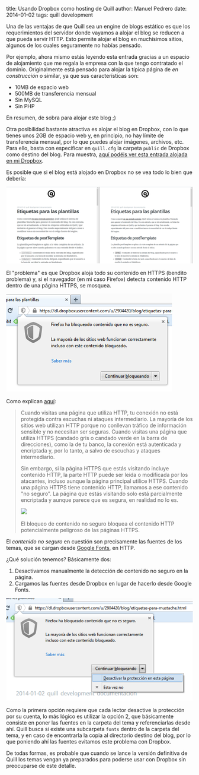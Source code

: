 title:   Usando Dropbox como hosting de Quill
author:  Manuel Pedrero
date:    2014-01-02
tags:    quill
         development
         
Una de las ventajas de que Quill sea un engine de blogs estático es que los requerimientos del servidor donde vayamos a alojar el blog se reducen a que pueda servir HTTP. Esto permite alojar el blog en muchísimos sitios, algunos de los cuales seguramente no habías pensado.

Por ejemplo, ahora mismo estás leyendo esta entrada gracias a un espacio de alojamiento que me regala la empresa con la que tengo contratado el dominio. Originalmente está pensado para alojar la típica página de *en construcción* o similar, ya que sus características son:

+ 10MB de espacio web
+ 500MB de transferencia mensual
+ Sin MySQL
+ Sin PHP

En resumen, de sobra para alojar este blog ;)

Otra posibilidad bastante atractiva es alojar el blog en Dropbox, con lo que tienes unos 2GB de espacio web y, en principio, no hay límite de transferencia mensual, por lo que puedes alojar imágenes, archivos, etc. Para ello, basta con especificar en `quill.cfg` la carpeta `public` de Dropbox como destino del blog. Para muestra, [aquí podéis ver esta entrada alojada en mi Dropbox](https://dl.dropboxusercontent.com/u/2904420/blog/etiquetas-para-mustache.html).

Es posible que si el blog está alojado en Dropbox no se vea todo lo bien que debería:

![El blog no carga correctamente las fuentes](images/blog-en-dropbox.png)

El "problema" es que Dropbox aloja todo su contenido en HTTPS (bendito problema) y, si el navegador (en mi caso Firefox) detecta contenido HTTP dentro de una página HTTPS, se mosquea.

![Firefox mosqueado](images/firefox-bloqueando-http.png)

Como explican [aquí](https://support.mozilla.org/es/kb/como-el-contenido-no-seguro-afecta-mi-seguridad?as=u&utm_source=inproduct):

> Cuando visitas una página que utiliza HTTP, tu conexión no está protegida contra escuchas ni ataques intermediario. La mayoría de los sitios web utilizan HTTP porque no conllevan tráfico de información sensible y no necesitan ser seguras. Cuando visitas una página que utiliza HTTPS (candado gris o candado verde en la barra de direcciones), como la de tu banco, la conexión está autenticada y encriptada y, por lo tanto, a salvo de escuchas y ataques intermediario.
> 
> Sin embargo, si la página HTTPS que estás visitando incluye contenido HTTP, la parte HTTP puede ser leída o modificada por los atacantes, incluso aunque la página principal utilice HTTPS. Cuando una página HTTPS tiene contenido HTTP, llamamos a ese contenido "no seguro". La página que estás visitando solo está parcialmente encriptada y aunque parece que es segura, en realidad no lo es. 
> 
> ![](https://support.cdn.mozilla.net/media/uploads/gallery/images/2013-07-16-03-20-10-da0c66.png)
> 
> El bloqueo de contenido no seguro bloquea el contenido HTTP potencialmente peligroso de las páginas HTTPS. 

El *contenido no seguro* en cuestión son precisamente las fuentes de los temas, que se cargan desde [Google Fonts](http://www.google.com/fonts), en HTTP.

¿Qué solución tenemos? Básicamente dos:

1. Desactivamos manualmente la detección de contenido no seguro en la página.
2. Cargamos las fuentes desde Dropbox en lugar de hacerlo desde Google Fonts.

![Desactivando protección en Firefox](images/firefox-bloqueando-http-2.png)

Como la primera opción requiere que cada lector desactive la protección por su cuenta, lo más lógico es utilizar la opción 2, que básicamente consiste en poner las fuentes en la carpeta del tema y referenciarlas desde ahí. Quill busca si existe una subcarpeta `fonts` dentro de la carpeta del tema, y en caso de encontrarla la copia al directorio destino del blog, por lo que poniendo ahí las fuentes evitamos este problema con Dropbox. 

De todas formas, es probable que cuando se lance la versión definitiva de Quill los temas vengan ya preparados para poderse usar con Dropbox sin preocuparse de este detalle.
